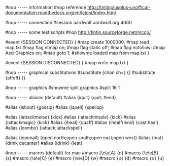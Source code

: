 #nop ----- information
#nop reference http://tintinplusplus-unoffical-documentation.readthedocs.org/en/latest/index.html

#nop ----- connection
#session aardwolf aardwolf.org 4000

#nop ----- some test scripts
#nop http://tintin.sourceforge.net/mccp/

#event {SESSION CONNECTED}
{
  #map create 1000000;
  #map read map.txt
  #map flag vtmap on;
  #map flag static off;
  #map flag nofollow;
  #map AsciiGraphics on;
  #map goto 1;
  #showme loaded map from map.txt
}

#event {SESSION DISCONNECTED}
{
  #map write map.txt
}

#nop ----- graphical substitutions
#substitute {chan ch=} {}
#substitute {affoff} {}

#nop ----- graphics
#showme split graphics
#split 16 1


#nop ----- aliases (default)
#alias {iquit} {quit; #end}

#alias {ishout} {gossip}
#alias {ispell} {spellup}

#alias {iattackmelee} {kick}
#alias {iattackmissle} {kick}
#alias {iattackmagic} {kick}
#alias {iheal} {quaff}
#alias {ihealfriend} {cast heal}
#alias {icombo} {iattack;iattackspell}

#alias {iopenall} {open north;open south;open east;open west}
#alias {ieat} {drink decanter}
#alias {idrink} {ieat}


#nop ----- macros (default) for mac
#macro {\e\e[A} {n}
#macro {\e\e[B} {s}
#macro {\e\e[C} {e}
#macro {\e\e[D} {w}
#macro {≤} {d}
#macro {≥} {u}

